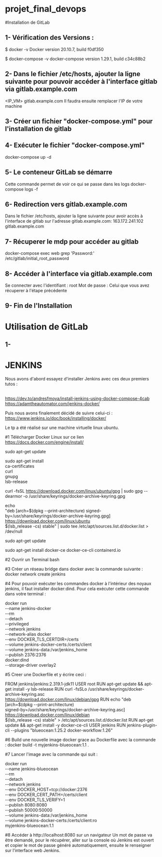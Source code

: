 # projet_final_devops

#Installation de GitLab

## 1- Vérification des Versions :

$ docker -v
Docker version 20.10.7, build f0df350

$ docker-compose -v 
docker-compose version 1.29.1, build c34c88b2

## 2- Dans le fichier /etc/hosts, ajouter la ligne suivante pour pouvoir accéder à l'interface gitlab via gitlab.example.com

<IP_VM>    gitlab.example.com
Il faudra ensuite remplacer l'IP de votre machine

## 3- Créer un fichier "docker-compose.yml" pour l'installation de gitlab

## 4- Exécuter le fichier "docker-compose.yml"

docker-compose up -d

## 5- Le conteneur GitLab se démarre

Cette commande permet de voir ce qui se passe dans les logs
docker-compose logs -f

## 6- Redirection vers gitlab.example.com
Dans le fichier /etc/hosts, ajouter la ligne suivante pour avoir accès à l'interface de gitlab sur l'adresse gitlab.example.com:
163.172.241.102 gitlab.example.com

## 7- Récuperer le mdp pour accéder au gitlab
docker-compose exec web grep 'Password:' /etc/gitlab/initial_root_password

## 8- Accéder à l'interface via gitlab.example.com
Se connecter avec l'identifiant : root
Mot de passe : Celui que vous avez récuperer à l'étape précédente

## 9- Fin de l'Installation

# Utilisation de GitLab

## 1-  


# JENKINS

Nous avons d'abord essayez d'installer Jenkins avec ces deux premiers tutos : <br /><br />

https://dev.to/andresfmoya/install-jenkins-using-docker-compose-4cab <br />
https://adamtheautomator.com/jenkins-docker/ <br />

Puis nous avons finalement décidé de suivre celui-ci :
https://www.jenkins.io/doc/book/installing/docker/ <br />

Le tp a été réalisé sur une machine virtuelle linux ubuntu.

#1 Télécharger Docker Linux sur ce lien
https://docs.docker.com/engine/install/

 sudo apt-get update

 sudo apt-get install \
    ca-certificates \
    curl \
    gnupg \
    lsb-release
    
 curl -fsSL https://download.docker.com/linux/ubuntu/gpg | sudo gpg --dearmor -o /usr/share/keyrings/docker-archive-keyring.gpg
 
echo \
"deb [arch=$(dpkg --print-architecture) signed-by=/usr/share/keyrings/docker-archive-keyring.gpg] https://download.docker.com/linux/ubuntu \
$(lsb_release -cs) stable" | sudo tee /etc/apt/sources.list.d/docker.list > /dev/null

sudo apt-get update

sudo apt-get install docker-ce docker-ce-cli containerd.io

#2 Ouvrir un Terminal bash

#3 Créer un réseau bridge dans docker avec la commande suivante : docker network create jenkins

#4 Pour pouvoir exécuter les commandes docker à l'intérieur des noyaux jenkins, il faut installer docker:dind.
Pour cela exécuter cette commande dans votre terminal :

docker run \
  --name jenkins-docker \
  --rm \
  --detach \
  --privileged \
  --network jenkins \
  --network-alias docker \
  --env DOCKER_TLS_CERTDIR=/certs \
  --volume jenkins-docker-certs:/certs/client \
  --volume jenkins-data:/var/jenkins_home \
  --publish 2376:2376 \
  docker:dind \
  --storage-driver overlay2
  
  #5 Creer une Dockerfile et y écrire ceci :
  
  FROM jenkins/jenkins:2.319.1-jdk11
USER root
RUN apt-get update && apt-get install -y lsb-release
RUN curl -fsSLo /usr/share/keyrings/docker-archive-keyring.asc \
  https://download.docker.com/linux/debian/gpg
RUN echo "deb [arch=$(dpkg --print-architecture) \
  signed-by=/usr/share/keyrings/docker-archive-keyring.asc] \
  https://download.docker.com/linux/debian \
  $(lsb_release -cs) stable" > /etc/apt/sources.list.d/docker.list
RUN apt-get update && apt-get install -y docker-ce-cli
USER jenkins
RUN jenkins-plugin-cli --plugins "blueocean:1.25.2 docker-workflow:1.26"

#6 Build une nouvelle image docker grace au Dockerfile avec la commande : docker build -t myjenkins-blueocean:1.1 .

#7 Lancer l'image avec la commande qui suit :

 docker run \
  --name jenkins-blueocean \
  --rm \
  --detach \
  --network jenkins \
  --env DOCKER_HOST=tcp://docker:2376 \
  --env DOCKER_CERT_PATH=/certs/client \
  --env DOCKER_TLS_VERIFY=1 \
  --publish 8080:8080 \
  --publish 50000:50000 \
  --volume jenkins-data:/var/jenkins_home \
  --volume jenkins-docker-certs:/certs/client:ro \
  myjenkins-blueocean:1.1
  
  #8 Accéder à http://localhost:8080 sur un navigateur
  Un mot de passe va être demandé, pour le récupérer, aller sur la console où Jenkins est ouvert et copier le mot de passe généré automatiquement, ensuite le renseigner sur l'interface web Jenkins.
